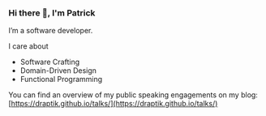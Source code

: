 ### Hi there 👋, I'm Patrick

I’m a software developer.

I care about

- Software Crafting
- Domain-Driven Design
- Functional Programming

You can find an overview of my public speaking engagements on my blog:
[https://draptik.github.io/talks/](https://draptik.github.io/talks/)

<!--
**draptik/draptik** is a ✨ _special_ ✨ repository because its `README.md` (this file) appears on your GitHub profile.

Here are some ideas to get you started:

- 🔭 I’m currently working on ...
- 🌱 I’m currently learning ...
- 👯 I’m looking to collaborate on ...
- 🤔 I’m looking for help with ...
- 💬 Ask me about ...
- 📫 How to reach me: ...
- 😄 Pronouns: ...
- ⚡ Fun fact: ...
-->
